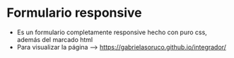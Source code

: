 # Formulario responsive
* Es un formulario completamente responsive hecho con puro css, además del marcado html
* Para visualizar la página --> https://gabrielasoruco.github.io/integrador/
